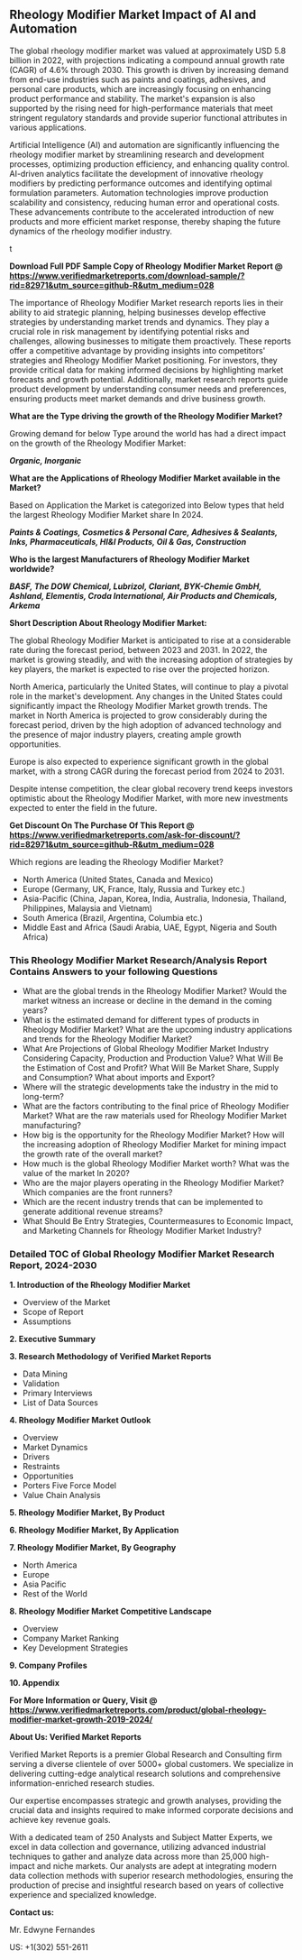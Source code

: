 <h2>Rheology Modifier Market Impact of AI and Automation</h2><p>The global rheology modifier market was valued at approximately USD 5.8 billion in 2022, with projections indicating a compound annual growth rate (CAGR) of 4.6% through 2030. This growth is driven by increasing demand from end-use industries such as paints and coatings, adhesives, and personal care products, which are increasingly focusing on enhancing product performance and stability. The market's expansion is also supported by the rising need for high-performance materials that meet stringent regulatory standards and provide superior functional attributes in various applications.</p><p>Artificial Intelligence (AI) and automation are significantly influencing the rheology modifier market by streamlining research and development processes, optimizing production efficiency, and enhancing quality control. AI-driven analytics facilitate the development of innovative rheology modifiers by predicting performance outcomes and identifying optimal formulation parameters. Automation technologies improve production scalability and consistency, reducing human error and operational costs. These advancements contribute to the accelerated introduction of new products and more efficient market response, thereby shaping the future dynamics of the rheology modifier industry.</p>t</p><p id="" class=""><strong>Download Full PDF Sample Copy of Rheology Modifier Market Report @ <a href="https://www.verifiedmarketreports.com/download-sample/?rid=82971&utm_source=github-R&utm_medium=028" target="_blank">https://www.verifiedmarketreports.com/download-sample/?rid=82971&utm_source=github-R&utm_medium=028</a></strong></p><p>The importance of&nbsp;Rheology Modifier Market research reports lies in their ability to aid strategic planning, helping businesses develop effective strategies by understanding market trends and dynamics. They play a crucial role in risk management by identifying potential risks and challenges, allowing businesses to mitigate them proactively. These reports offer a competitive advantage by providing insights into competitors' strategies and Rheology Modifier Market positioning. For investors, they provide critical data for making informed decisions by highlighting market forecasts and growth potential. Additionally, market research reports guide product development by understanding consumer needs and preferences, ensuring products meet market demands and drive business growth.</p><p><strong>What are the&nbsp;Type driving the growth of the Rheology Modifier Market?</strong></p><p id="" class="">Growing demand for below Type around the world has had a direct impact on the growth of the Rheology Modifier Market:</p><em><strong>Organic, Inorganic</strong></em></p><strong>What are the&nbsp;Applications&nbsp;of Rheology Modifier Market available in the Market?</strong></p><p id="" class="">Based on Application the Market is categorized into Below types that held the largest Rheology Modifier Market share In 2024.</p><em><strong>Paints & Coatings, Cosmetics & Personal Care, Adhesives & Sealants, Inks, Pharmaceuticals, HI&I Products, Oil & Gas, Construction</strong></em></p><strong>Who is the largest Manufacturers of Rheology Modifier Market worldwide?</strong></p><p><em><strong>BASF, The DOW Chemical, Lubrizol, Clariant, BYK-Chemie GmbH, Ashland, Elementis, Croda International, Air Products and Chemicals, Arkema</strong></em></p><p id="" class=""><strong>Short Description About Rheology Modifier Market:</strong></p><p>The global Rheology Modifier Market is anticipated to rise at a considerable rate during the forecast period, between 2023 and 2031. In 2022, the market is growing steadily, and with the increasing adoption of strategies by key players, the market is expected to rise over the projected horizon.</p><p>North America, particularly the United States, will continue to play a pivotal role in the market's development. Any changes in the United States could significantly impact the Rheology Modifier Market growth trends. The market in North America is projected to grow considerably during the forecast period, driven by the high adoption of advanced technology and the presence of major industry players, creating ample growth opportunities.</p><p>Europe is also expected to experience significant growth in the global market, with a strong CAGR during the forecast period from 2024 to 2031.</p><p>Despite intense competition, the clear global recovery trend keeps investors optimistic about the Rheology Modifier Market, with more new investments expected to enter the field in the future.</p><p id="" class=""><strong>Get Discount On The Purchase Of This Report @ <a href="https://www.verifiedmarketreports.com/ask-for-discount/?rid=82971&utm_source=github-R&utm_medium=028" target="_blank">https://www.verifiedmarketreports.com/ask-for-discount/?rid=82971&utm_source=github-R&utm_medium=028</a></strong></p>Which regions are leading the Rheology Modifier Market?</p><ul><li>North America (United States, Canada and Mexico)</li><li>Europe (Germany, UK, France, Italy, Russia and Turkey etc.)</li><li>Asia-Pacific (China, Japan, Korea, India, Australia, Indonesia, Thailand, Philippines, Malaysia and Vietnam)</li><li>South America (Brazil, Argentina, Columbia etc.)</li><li>Middle East and Africa (Saudi Arabia, UAE, Egypt, Nigeria and South Africa)</li></ul><h3 id="" class="">This Rheology Modifier Market Research/Analysis Report Contains Answers to your following Questions</h3><ul><li>What are the global trends in the Rheology Modifier Market? Would the market witness an increase or decline in the demand in the coming years?</li><li>What is the estimated demand for different types of products in Rheology Modifier Market? What are the upcoming industry applications and trends for the Rheology Modifier Market?</li><li>What Are Projections of Global Rheology Modifier Market Industry Considering Capacity, Production and Production Value? What Will Be the Estimation of Cost and Profit? What Will Be Market Share, Supply and Consumption? What about imports and Export?</li><li>Where will the strategic developments take the industry in the mid to long-term?</li><li>What are the factors contributing to the final price of Rheology Modifier Market? What are the raw materials used for Rheology Modifier Market manufacturing?</li><li>How big is the opportunity for the Rheology Modifier Market? How will the increasing adoption of Rheology Modifier Market for mining impact the growth rate of the overall market?</li><li>How much is the global Rheology Modifier Market worth? What was the value of the market In 2020?</li><li>Who are the major players operating in the Rheology Modifier Market? Which companies are the front runners?</li><li>Which are the recent industry trends that can be implemented to generate additional revenue streams?</li><li>What Should Be Entry Strategies, Countermeasures to Economic Impact, and Marketing Channels for Rheology Modifier Market Industry?</li></ul><h3 id="" class="">Detailed TOC of Global Rheology Modifier Market Research Report, 2024-2030</h3><p id="" class=""><strong>1. Introduction of the Rheology Modifier Market</strong></p><ul><li>Overview of the Market</li><li>Scope of Report</li><li>Assumptions</li></ul><p id="" class=""><strong>2. Executive Summary</strong></p><p id="" class=""><strong>3. Research Methodology of Verified Market Reports</strong></p><ul><li>Data Mining</li><li>Validation</li><li>Primary Interviews</li><li>List of Data Sources</li></ul><p id="" class=""><strong>4. Rheology Modifier Market Outlook</strong></p><ul><li>Overview</li><li>Market Dynamics</li><li>Drivers</li><li>Restraints</li><li>Opportunities</li><li>Porters Five Force Model</li><li>Value Chain Analysis</li></ul><p id="" class=""><strong>5. Rheology Modifier Market, By Product</strong></p><p id="" class=""><strong>6. Rheology Modifier Market, By Application</strong></p><p id="" class=""><strong>7. Rheology Modifier Market, By Geography</strong></p><ul><li>North America</li><li>Europe</li><li>Asia Pacific</li><li>Rest of the World</li></ul><p id="" class=""><strong>8. Rheology Modifier Market Competitive Landscape</strong></p><ul><li>Overview</li><li>Company Market Ranking</li><li>Key Development Strategies</li></ul><p id="" class=""><strong>9. Company Profiles</strong></p><p id="" class=""><strong>10. Appendix</strong></p><p id="" class=""><strong>For More Information or Query, Visit @ <a href="https://www.verifiedmarketreports.com/product/global-rheology-modifier-market-growth-2019-2024/" target="_blank">https://www.verifiedmarketreports.com/product/global-rheology-modifier-market-growth-2019-2024/</a></strong></p><p id="" class=""><strong>About Us: Verified Market Reports</strong></p><p id="" class="">Verified Market Reports is a premier Global Research and Consulting firm serving a diverse clientele of over 5000+ global customers. We specialize in delivering cutting-edge analytical research solutions and comprehensive information-enriched research studies.</p><p id="" class="">Our expertise encompasses strategic and growth analyses, providing the crucial data and insights required to make informed corporate decisions and achieve key revenue goals.</p><p id="" class="">With a dedicated team of 250 Analysts and Subject Matter Experts, we excel in data collection and governance, utilizing advanced industrial techniques to gather and analyze data across more than 25,000 high-impact and niche markets. Our analysts are adept at integrating modern data collection methods with superior research methodologies, ensuring the production of precise and insightful research based on years of collective experience and specialized knowledge.</p><p id="" class=""><strong>Contact us:</strong></p><p id="" class="">Mr. Edwyne Fernandes</p><p id="" class="">US: +1(302) 551-2611</p>
